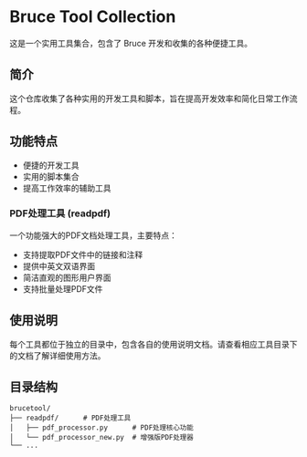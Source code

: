 # Bruce Tool Collection

这是一个实用工具集合，包含了 Bruce 开发和收集的各种便捷工具。

## 简介

这个仓库收集了各种实用的开发工具和脚本，旨在提高开发效率和简化日常工作流程。

## 功能特点

- 便捷的开发工具
- 实用的脚本集合
- 提高工作效率的辅助工具

### PDF处理工具 (readpdf)

一个功能强大的PDF文档处理工具，主要特点：

- 支持提取PDF文件中的链接和注释
- 提供中英文双语界面
- 简洁直观的图形用户界面
- 支持批量处理PDF文件

## 使用说明

每个工具都位于独立的目录中，包含各自的使用说明文档。请查看相应工具目录下的文档了解详细使用方法。

## 目录结构

```plaintext
brucetool/
├── readpdf/      # PDF处理工具
│   ├── pdf_processor.py      # PDF处理核心功能
│   └── pdf_processor_new.py  # 增强版PDF处理器
└── ...